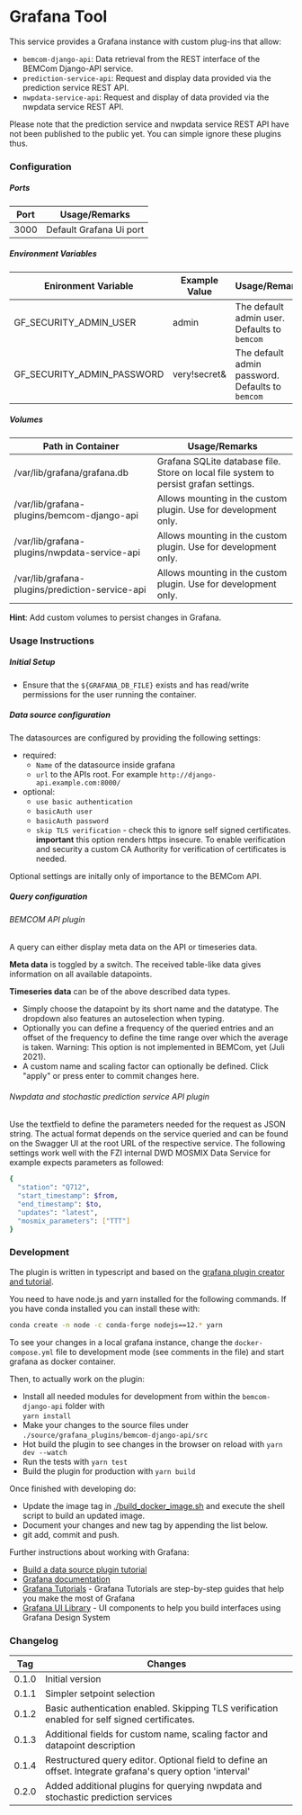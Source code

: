 # Grafana Tool

This service provides a Grafana instance with custom plug-ins that allow:

- `bemcom-django-api`:  Data retrieval from the REST interface of the BEMCom Django-API service.
- `prediction-service-api`: Request and display data provided via the prediction service REST API.
- `nwpdata-service-api`: Request and display of data provided via the nwpdata service REST API.

Please note that the prediction service and nwpdata service REST API have not been published to the public yet. You can simple ignore these plugins thus.

### Configuration

##### Ports

| Port | Usage/Remarks           |
| ---- | ----------------------- |
| 3000 | Default Grafana Ui port |

##### Environment Variables

| Enironment Variable        | Example Value | Usage/Remarks                                    |
| -------------------------- | ------------- | ------------------------------------------------ |
| GF_SECURITY_ADMIN_USER     | admin         | The default admin user. Defaults to `bemcom`     |
| GF_SECURITY_ADMIN_PASSWORD | very!secret&  | The default admin password. Defaults to `bemcom` |

##### Volumes

| Path in Container                               | Usage/Remarks                                                |
| ----------------------------------------------- | ------------------------------------------------------------ |
| /var/lib/grafana/grafana.db                     | Grafana SQLite database file. Store on local file system to persist grafan settings. |
| /var/lib/grafana-plugins/bemcom-django-api      | Allows mounting in the custom plugin. Use for development only. |
| /var/lib/grafana-plugins/nwpdata-service-api    | Allows mounting in the custom plugin. Use for development only. |
| /var/lib/grafana-plugins/prediction-service-api | Allows mounting in the custom plugin. Use for development only. |

**Hint**: Add custom volumes to persist changes in Grafana.

### Usage Instructions

##### Initial Setup

- Ensure that the `${GRAFANA_DB_FILE}` exists and has read/write permissions for the user running the container.

##### Data source configuration

The datasources are configured by providing the following settings:

- required:
  - `Name` of the datasource inside grafana
  - `url` to the APIs root. For example `http://django-api.example.com:8000/`
- optional:
  - `use basic authentication`
  - `basicAuth user`
  - `basicAuth password`
  - `skip TLS verification` - check this to ignore self signed certificates.
    **important** this option renders https insecure. To enable verification and security a custom CA Authority for verification of certificates is needed.

Optional settings are initally only of importance to the BEMCom API.

##### Query configuration

###### BEMCOM API plugin

A query can either display meta data on the API or timeseries data.

**Meta data** is toggled by a switch. The received table-like data gives information on all available datapoints.

**Timeseries data** can be of the above described data types.

- Simply choose the datapoint by its short name and the datatype.
  The dropdown also features an autoselection when typing. <br>
- Optionally you can define a frequency of the queried entries and an offset of the frequency to define the time range over which the average is taken.
  Warning: This option is not implemented in BEMCom, yet (Juli 2021). <br>
- A custom name and scaling factor can optionally be defined. Click "apply" or press enter to commit changes here.

###### Nwpdata and stochastic prediction service API plugin

Use the textfield to define the parameters needed for the request as JSON string. The actual format depends on the service queried and can be found on the Swagger UI at the root URL of the respective service. The following settings work well with the FZI internal DWD MOSMIX Data Service for example expects parameters as followed:

```bash
{
  "station": "Q712",
  "start_timestamp": $from,
  "end_timestamp": $to,
  "updates": "latest",
  "mosmix_parameters": ["TTT"]
}

```

### Development

The plugin is written in typescript and based on the [grafana plugin creator and tutorial](https://grafana.com/tutorials/build-a-data-source-plugin/).

You need to have node.js and yarn installed for the following commands. If you have conda installed you can install these with:

```bash
conda create -n node -c conda-forge nodejs==12.* yarn
```

To see your changes in a local grafana instance, change the `docker-compose.yml` file to development mode (see comments in the file) and start grafana as docker container.

Then, to actually work on the plugin:

- Install all needed modules for development from within the `bemcom-django-api` folder with <br>
  `yarn install`
- Make your changes to the source files under `./source/grafana_plugins/bemcom-django-api/src`
- Hot build the plugin to see changes in the browser on reload with `yarn dev --watch`
- Run the tests with `yarn test`
- Build the plugin for production with `yarn build`

Once finished with developing do:

- Update the image tag in [./build_docker_image.sh](./build_docker_image.sh) and execute the shell script to build an updated image.
- Document your changes and new tag by appending the list below.
- git add, commit and push.

Further instructions about working with Grafana:

- [Build a data source plugin tutorial](https://grafana.com/tutorials/build-a-data-source-plugin)
- [Grafana documentation](https://grafana.com/docs/)
- [Grafana Tutorials](https://grafana.com/tutorials/) - Grafana Tutorials are step-by-step guides that help you make the most of Grafana
- [Grafana UI Library](https://developers.grafana.com/ui) - UI components to help you build interfaces using Grafana Design System

### Changelog

| Tag   | Changes                                                      |
| ----- | ------------------------------------------------------------ |
| 0.1.0 | Initial version                                              |
| 0.1.1 | Simpler setpoint selection                                   |
| 0.1.2 | Basic authentication enabled. Skipping TLS verification enabled for self signed certificates. |
| 0.1.3 | Additional fields for custom name, scaling factor and datapoint description |
| 0.1.4 | Restructured query editor. Optional field to define an offset. Integrate grafana's query option 'interval' |
| 0.2.0 | Added additional plugins for querying nwpdata and stochastic prediction services |
